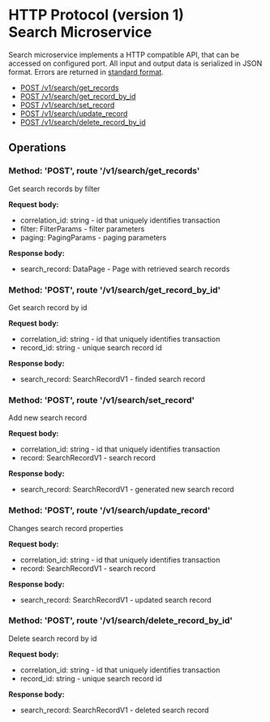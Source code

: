 # HTTP Protocol (version 1) <br/> Search Microservice

Search microservice implements a HTTP compatible API, that can be accessed on configured port.
All input and output data is serialized in JSON format. Errors are returned in [standard format]().

* [POST /v1/search/get_records](#operationget_records)
* [POST /v1/search/get_record_by_id](#operationget_record_by_id)
* [POST /v1/search/set_record](#operationset_record)
* [POST /v1/search/update_record](#operationupdate_record)
* [POST /v1/search/delete_record_by_id](#operationdelete_record_by_id)

## Operations

### <a name="operation1"></a> Method: 'POST', route '/v1/search/get_records'

Get search records by filter

**Request body:**
- correlation_id: string - id that uniquely identifies transaction
- filter: FilterParams - filter parameters
- paging: PagingParams - paging parameters

**Response body:**
- search_record: DataPage<SearchRecordV1> - Page with retrieved search records

### <a name="operation2"></a> Method: 'POST', route '/v1/search/get_record_by_id'

Get search record by id

**Request body:**
- correlation_id: string - id that uniquely identifies transaction
- record_id: string - unique search record id

**Response body:**
- search_record: SearchRecordV1 - finded search record

### <a name="operation3"></a> Method: 'POST', route '/v1/search/set_record'

Add new search record

**Request body:**
- correlation_id: string - id that uniquely identifies transaction
- record: SearchRecordV1 - search record

**Response body:**
- search_record: SearchRecordV1 - generated new search record

### <a name="operation4"></a> Method: 'POST', route '/v1/search/update_record'

Changes search record properties

**Request body:**
- correlation_id: string - id that uniquely identifies transaction
- record: SearchRecordV1 - search record

**Response body:**
- search_record: SearchRecordV1 - updated search record

### <a name="operation5"></a> Method: 'POST', route '/v1/search/delete_record_by_id'

Delete search record by id

**Request body:**
- correlation_id: string - id that uniquely identifies transaction
- record_id: string - unique search record id

**Response body:**
- search_record: SearchRecordV1 - deleted search record

